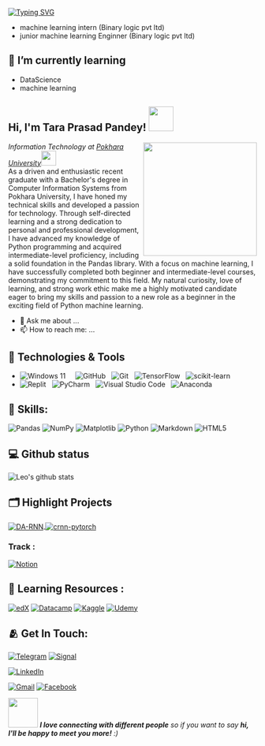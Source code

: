 
[![Typing SVG](https://readme-typing-svg.demolab.com/?lines=hello+it's+me+Tara+Prasad+Pandey;I+am+quick+learner+nice+to+meet+you)](https://git.io/typing-svg)
 
  - machine learning intern (Binary logic pvt ltd) 
  - junior machine learning Enginner (Binary logic pvt ltd) 

## 🌱 I’m currently learning 
  -  DataScience 
  -  machine learning

<h2> Hi, I'm Tara Prasad Pandey! <img src="https://media.giphy.com/media/mGcNjsfWAjY5AEZNw6/giphy.gif" width="50"></h2>
<img align='right' src="https://camo.githubusercontent.com/8bf6f6d78abc81fcf9c49f10649423e73ea44bc248e83aaae8759d401c829a84/68747470733a2f2f70687973696373677572756b756c2e66696c65732e776f726470726573732e636f6d2f323031392f30322f6368617261637465722d312e676966" width="230">
<p><em>Information Technology at <a href="https://pu.edu.np/">Pokhara University</a><img src="https://media.giphy.com/media/WUlplcMpOCEmTGBtBW/giphy.gif" width="30"> 
</em><br>
As a driven and enthusiastic recent graduate with a Bachelor's degree in Computer Information Systems from Pokhara University, I have honed my technical skills and developed a passion for technology. Through self-directed learning and a strong dedication to personal and professional development, I have advanced my knowledge of Python programming and acquired intermediate-level proficiency, including a solid foundation in the Pandas library. With a focus on machine learning, I have successfully completed both beginner and intermediate-level courses, demonstrating my commitment to this field. My natural curiosity, love of learning, and strong work ethic make me a highly motivated candidate eager to bring my skills and passion to a new role as a beginner in the exciting field of Python machine learning.
</p>





- 💬 Ask me about ...
- 📫 How to reach me: ...

## 🔧 Technologies & Tools
  * ![Windows 11](https://img.shields.io/badge/Windows%2011-%230079d5.svg?style=for-the-badge&logo=Windows%2011&logoColor=white)&nbsp;&nbsp;
    &nbsp;&nbsp;![GitHub](https://img.shields.io/badge/github-%23121011.svg?style=for-the-badge&logo=github&logoColor=white)
    &nbsp;&nbsp;![Git](https://img.shields.io/badge/git-%23F05033.svg?style=for-the-badge&logo=git&logoColor=white)
    &nbsp;&nbsp;![TensorFlow](https://img.shields.io/badge/TensorFlow-%23FF6F00.svg?style=for-the-badge&logo=TensorFlow&logoColor=white)
    &nbsp;&nbsp;![scikit-learn](https://img.shields.io/badge/scikit--learn-%23F7931E.svg?style=for-the-badge&logo=scikit-learn&logoColor=white)
  * ![Replit](https://img.shields.io/badge/Replit-DD1200?style=for-the-badge&logo=Replit&logoColor=white)
    &nbsp;&nbsp;![PyCharm](https://img.shields.io/badge/pycharm-143?style=for-the-badge&logo=pycharm&logoColor=black&color=black&labelColor=green)
    &nbsp;&nbsp;![Visual Studio Code](https://img.shields.io/badge/Visual%20Studio%20Code-0078d7.svg?style=for-the-badge&logo=visual-studio-code&logoColor=white)
    &nbsp;&nbsp;![Anaconda](https://img.shields.io/badge/Anaconda-%2344A833.svg?style=for-the-badge&logo=anaconda&logoColor=white)

## 🙅 Skills:
  ![Pandas](https://img.shields.io/badge/pandas-%23150458.svg?style=for-the-badge&logo=pandas&logoColor=white)
  ![NumPy](https://img.shields.io/badge/numpy-%23013243.svg?style=for-the-badge&logo=numpy&logoColor=white)
  ![Matplotlib](https://img.shields.io/badge/Matplotlib-%23ffffff.svg?style=for-the-badge&logo=Matplotlib&logoColor=black)
  ![Python](https://img.shields.io/badge/python-3670A0?style=for-the-badge&logo=python&logoColor=ffdd54)
  ![Markdown](https://img.shields.io/badge/markdown-%23000000.svg?style=for-the-badge&logo=markdown&logoColor=white)
  ![HTML5](https://img.shields.io/badge/html5-%23E34F26.svg?style=for-the-badge&logo=html5&logoColor=white)

## 💻 Github status

   ![Leo's github stats](https://github-readme-stats.vercel.app/api?username=shishir-py&show_icons=true&theme=dracula&hide=stars,issues)
    
## 🗂️ Highlight Projects

<a href="https://github.com/shishir-py/ml-projects.git">
  <img align="center" src="https://github-readme-stats.vercel.app/api/pin/?username=shishir-py&repo=ml-projects&show_icons=true&line_height=27&title_color=6aa6f8&text_color=8a919a&icon_color=6aa6f8&bg_color=22272e" alt="DA-RNN" />
</a>

<a href="https://github.com/shishir-py/Machine-Learning.git">
  <img align="center" src="https://github-readme-stats.vercel.app/api/pin/?username=shishir-py&repo=Machine-learning&show_icons=true&line_height=27&title_color=6aa6f8&text_color=8a919a&icon_color=6aa6f8&bg_color=22272e" alt="crnn-pytorch" />
</a>


### Track :
[![Notion](https://img.shields.io/badge/Notion-%23000000.svg?style=for-the-badge&logo=notion&logoColor=white&link=https://www.notion.so/Pandu-s-Home-a2fe02b9a580420986d9bd5fc8aef2b2)](https://www.notion.so/Pandu-s-Home-a2fe02b9a580420986d9bd5fc8aef2b2)


📕 Learning Resources : 
---
   [![edX](https://img.shields.io/badge/edX-%2302262B.svg?style=for-the-badge&logo=edX&logoColor=white)](https://www.edx.org)
   [![Datacamp](https://img.shields.io/badge/Datacamp-05192D?style=for-the-badge&logo=datacamp&logoColor=03E860)](https://www.datacamp.com/)
   [![Kaggle](https://img.shields.io/badge/Kaggle-035a7d?style=for-the-badge&logo=kaggle&logoColor=white&link=https://www.kaggle.com/)](https://www.kaggle.com/)
   [![Udemy](https://img.shields.io/badge/Udemy-A435F0?style=for-the-badge&logo=Udemy&logoColor=white)](https://www.udemy.com/)
 
 
## 🫂 Get In Touch: 
<!--   ![WhatsApp](https://img.shields.io/badge/WhatsApp-25D366?style=for-the-badge&logo=whatsapp&logoColor=white) -->
  [![Telegram](https://img.shields.io/badge/Telegram-2CA5E0?style=for-the-badge&logo=telegram&logoColor=white)](https://www.telegram.com/)
  [![Signal](https://img.shields.io/badge/Signal-%23039BE5.svg?style=for-the-badge&logo=Signal&logoColor=white)](https://www.signal.com/)
<!--   ![Messenger](https://img.shields.io/badge/Messenger-00B2FF?style=for-the-badge&logo=messenger&logoColor=white) -->
  [![LinkedIn](https://img.shields.io/badge/linkedin-%230077B5.svg?style=for-the-badge&logo=linkedin&logoColor=white)](https://www.linkedin.com/in/aug1999)
<!--   ![Instagram](https://img.shields.io/badge/Instagram-%23E4405F.svg?style=for-the-badge&logo=Instagram&logoColor=white) -->
  [![Gmail](https://img.shields.io/badge/Gmail-D14836?style=for-the-badge&logo=gmail&logoColor=white,link=mailto:sheahead22@gmail.com)]((mailto:sheahead22@gmail.com))
  [![Facebook](https://img.shields.io/badge/Facebook-%231877F2.svg?style=for-the-badge&logo=Facebook&logoColor=white)](https://www.facebook.com/usernameAug17?mibextid=ZbWKwL)




<img src="https://media.giphy.com/media/LnQjpWaON8nhr21vNW/giphy.gif" width="60"> <em><b>I love connecting with different people</b> so if you want to say <b>hi, I'll be happy to meet you more!</b> :)</em>


